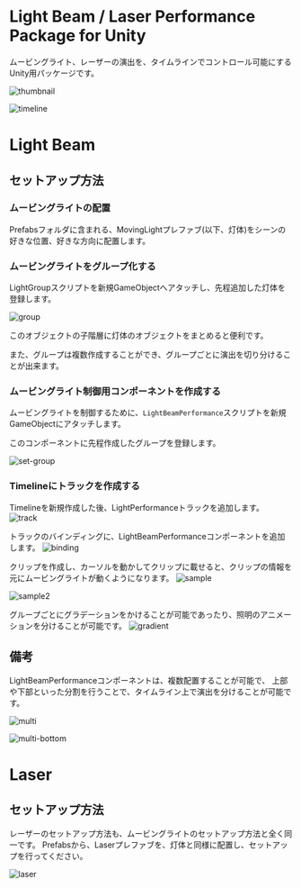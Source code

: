 # Light Beam / Laser Performance Package for Unity

ムービングライト、レーザーの演出を、タイムラインでコントロール可能にするUnity用パッケージです。

![thumbnail](https://github.com/kodai100/Unity_LightBeamPerformance/blob/master/Thumbnails/thumbnail.gif)

![timeline](https://github.com/kodai100/Unity_LightBeamPerformance/blob/master/Thumbnails/timeline.png)

# Light Beam

## セットアップ方法

### ムービングライトの配置
Prefabsフォルダに含まれる、MovingLightプレファブ(以下、灯体)をシーンの好きな位置、好きな方向に配置します。

### ムービングライトをグループ化する
LightGroupスクリプトを新規GameObjectへアタッチし、先程追加した灯体を登録します。

![group](https://github.com/kodai100/Unity_LightBeamPerformance/blob/master/Thumbnails/group.png)

このオブジェクトの子階層に灯体のオブジェクトをまとめると便利です。

また、グループは複数作成することができ、グループごとに演出を切り分けることが出来ます。

### ムービングライト制御用コンポーネントを作成する
ムービングライトを制御するために、`LightBeamPerformance`スクリプトを新規GameObjectにアタッチします。

このコンポーネントに先程作成したグループを登録します。

![set-group](https://github.com/kodai100/Unity_LightBeamPerformance/blob/master/Thumbnails/set-group.png)

### Timelineにトラックを作成する
Timelineを新規作成した後、LightPerformanceトラックを追加します。
![track](https://github.com/kodai100/Unity_LightBeamPerformance/blob/master/Thumbnails/track.png)

トラックのバインディングに、LightBeamPerformanceコンポーネントを追加します。
![binding](https://github.com/kodai100/Unity_LightBeamPerformance/blob/master/Thumbnails/binding.png)

クリップを作成し、カーソルを動かしてクリップに載せると、クリップの情報を元にムービングライトが動くようになります。
![sample](https://github.com/kodai100/Unity_LightBeamPerformance/blob/master/Thumbnails/sample.png)

![sample2](https://github.com/kodai100/Unity_LightBeamPerformance/blob/master/Thumbnails/sample2.png)

グループごとにグラデーションをかけることが可能であったり、照明のアニメーションを分けることが可能です。
![gradient](https://github.com/kodai100/Unity_LightBeamPerformance/blob/master/Thumbnails/gradient.png)

## 備考
LightBeamPerformanceコンポーネントは、複数配置することが可能で、
上部や下部といった分割を行うことで、タイムライン上で演出を分けることが可能です。

![multi](https://github.com/kodai100/Unity_LightBeamPerformance/blob/master/Thumbnails/multi.png)

![multi-bottom](https://github.com/kodai100/Unity_LightBeamPerformance/blob/master/Thumbnails/multi_bottom.png)

# Laser
## セットアップ方法

レーザーのセットアップ方法も、ムービングライトのセットアップ方法と全く同一です。
Prefabsから、Laserプレファブを、灯体と同様に配置し、セットアップを行ってください。

![laser](https://github.com/kodai100/Unity_LightBeamPerformance/blob/master/Thumbnails/laser.png)